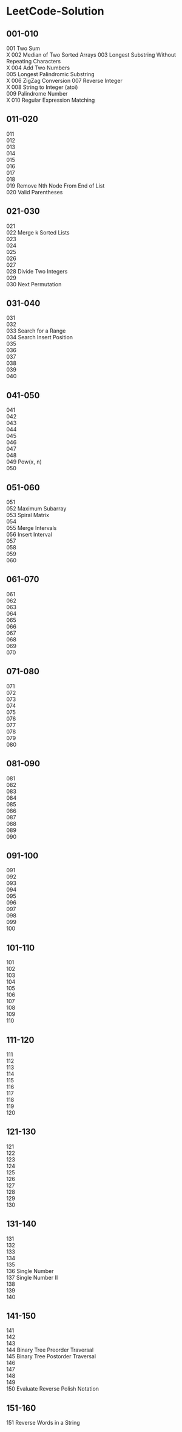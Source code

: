 LeetCode-Solution
=================  

001-010  
-------  
001 Two Sum  
X 002 Median of Two Sorted Arrays
003 Longest Substring Without Repeating Characters  
X 004 Add Two Numbers  
005 Longest Palindromic Substring  
X 006 ZigZag Conversion 
007 Reverse Integer  
X 008 String to Integer (atoi)  
009 Palindrome Number  
X 010 Regular Expression Matching  
  
011-020  
-------  
011  
012  
013  
014  
015  
016  
017  
018  
019 Remove Nth Node From End of List  
020 Valid Parentheses  
  
021-030  
-------  
021  
022 Merge k Sorted Lists  
023  
024  
025  
026  
027  
028 Divide Two Integers  
029  
030 Next Permutation  
  
031-040  
-------  
031  
032  
033 Search for a Range  
034 Search Insert Position  
035  
036  
037  
038  
039  
040  
  
041-050  
-------  
041  
042  
043  
044  
045  
046  
047  
048  
049 Pow(x, n)  
050    
  
051-060  
-------  
051  
052 Maximum Subarray  
053 Spiral Matrix  
054  
055 Merge Intervals  
056 Insert Interval  
057  
058  
059  
060  

061-070  
-------  
061  
062  
063  
064  
065  
066  
067  
068  
069  
070  

071-080  
-------  
071  
072  
073  
074  
075  
076  
077  
078  
079  
080  

081-090  
-------  
081  
082  
083  
084  
085  
086  
087  
088  
089  
090  
  
091-100  
-------  
091  
092  
093  
094  
095  
096  
097  
098  
099  
100  

101-110  
-------  
101  
102  
103  
104  
105  
106  
107  
108  
109  
110  

111-120  
-------  
111  
112  
113  
114  
115  
116  
117  
118  
119  
120   

121-130  
-------  
121  
122  
123  
124  
125  
126  
127  
128  
129  
130  

131-140  
-------  
131  
132  
133  
134  
135  
136 Single Number  
137 Single Number II  
138  
139  
140  

141-150  
-------  
141  
142  
143  
144 Binary Tree Preorder Traversal  
145 Binary Tree Postorder Traversal  
146  
147  
148  
149  
150 Evaluate Reverse Polish Notation  
  
151-160  
-------  
151 Reverse Words in a String  
